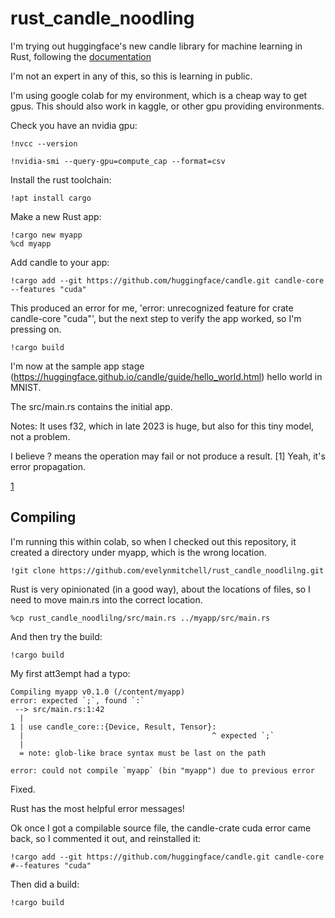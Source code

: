 # rust_candle_noodling

I'm trying out huggingface's new candle library for machine learning in Rust, following the [documentation](https://huggingface.github.io/candle/index.html)

I'm not an expert in any of this, so this is learning in public.

I'm using google colab for my environment, which is a cheap way to get gpus. This should also work in kaggle, or other gpu providing environments.

Check you have an nvidia gpu:

```
!nvcc --version
```

```
!nvidia-smi --query-gpu=compute_cap --format=csv
```

Install the rust toolchain:
```
!apt install cargo
```

Make a new Rust app:

```
!cargo new myapp
%cd myapp
```

Add candle to your app:
```
!cargo add --git https://github.com/huggingface/candle.git candle-core --features "cuda"
```

This produced an error for me,  'error: unrecognized feature for crate candle-core "cuda"', but the next step to verify the app worked, so I'm pressing on. 

```
!cargo build
```

I'm now at the sample app stage (https://huggingface.github.io/candle/guide/hello_world.html) hello world in MNIST.

The src/main.rs contains the initial app.

Notes: It uses f32, which in late 2023 is huge, but also for this tiny model, not a problem.

I believe ? means the operation may fail or not produce a result. [1] Yeah, it's error propagation.

[1](https://doc.rust-lang.org/book/appendix-02-operators.html)

## Compiling

I'm running this within colab, so when I checked out this repository, it created a directory under myapp, which is the wrong location.

```
!git clone https://github.com/evelynmitchell/rust_candle_noodlilng.git
```

Rust is very opinionated (in a good way), about the locations of files, so I need to move main.rs into the correct location.

```
%cp rust_candle_noodlilng/src/main.rs ../myapp/src/main.rs
```

And  then try the build:
```
!cargo build
```

My first att3empt had a typo:
```
Compiling myapp v0.1.0 (/content/myapp)
error: expected `;`, found `:`
 --> src/main.rs:1:42
  |
1 | use candle_core::{Device, Result, Tensor}:
  |                                          ^ expected `;`
  |
  = note: glob-like brace syntax must be last on the path

error: could not compile `myapp` (bin "myapp") due to previous error
```

Fixed.

Rust has the most helpful error messages!

Ok once I got a compilable source file,  the candle-crate cuda error came back, so I commented it out, and reinstalled it:
```
!cargo add --git https://github.com/huggingface/candle.git candle-core #--features "cuda"
```
Then did a build:
```
!cargo build
```
